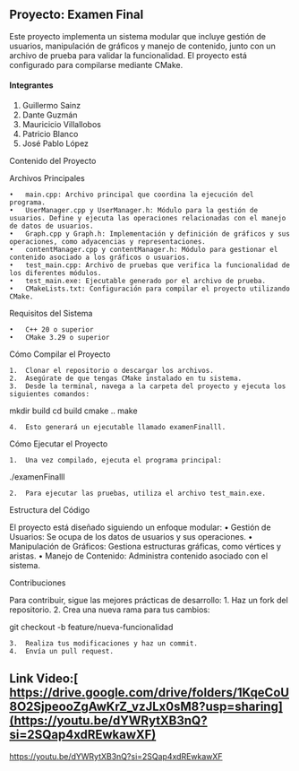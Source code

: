 ## Proyecto: Examen Final

Este proyecto implementa un sistema modular que incluye gestión de usuarios, manipulación de gráficos y manejo de contenido, junto con un archivo de prueba para validar la funcionalidad. El proyecto está configurado para compilarse mediante CMake.

#### Integrantes
1. Guillermo Sainz
2. Dante Guzmán
3. Mauricicio Villallobos
4. Patricio Blanco
5. José Pablo López

Contenido del Proyecto

Archivos Principales

	•	main.cpp: Archivo principal que coordina la ejecución del programa.
	•	UserManager.cpp y UserManager.h: Módulo para la gestión de usuarios. Define y ejecuta las operaciones relacionadas con el manejo de datos de usuarios.
	•	Graph.cpp y Graph.h: Implementación y definición de gráficos y sus operaciones, como adyacencias y representaciones.
	•	contentManager.cpp y contentManager.h: Módulo para gestionar el contenido asociado a los gráficos o usuarios.
	•	test_main.cpp: Archivo de pruebas que verifica la funcionalidad de los diferentes módulos.
	•	test_main.exe: Ejecutable generado por el archivo de prueba.
	•	CMakeLists.txt: Configuración para compilar el proyecto utilizando CMake.

Requisitos del Sistema

	•	C++ 20 o superior
	•	CMake 3.29 o superior

Cómo Compilar el Proyecto

	1.	Clonar el repositorio o descargar los archivos.
	2.	Asegúrate de que tengas CMake instalado en tu sistema.
	3.	Desde la terminal, navega a la carpeta del proyecto y ejecuta los siguientes comandos:

mkdir build
cd build
cmake ..
make


	4.	Esto generará un ejecutable llamado examenFinalll.

Cómo Ejecutar el Proyecto

	1.	Una vez compilado, ejecuta el programa principal:

./examenFinalll


	2.	Para ejecutar las pruebas, utiliza el archivo test_main.exe.

Estructura del Código

El proyecto está diseñado siguiendo un enfoque modular:
	•	Gestión de Usuarios: Se ocupa de los datos de usuarios y sus operaciones.
	•	Manipulación de Gráficos: Gestiona estructuras gráficas, como vértices y aristas.
	•	Manejo de Contenido: Administra contenido asociado con el sistema.

Contribuciones

Para contribuir, sigue las mejores prácticas de desarrollo:
	1.	Haz un fork del repositorio.
	2.	Crea una nueva rama para tus cambios:

git checkout -b feature/nueva-funcionalidad


	3.	Realiza tus modificaciones y haz un commit.
	4.	Envía un pull request.
## Link Video:[ https://drive.google.com/drive/folders/1KqeCoU8O2SjpeooZgAwKrZ_vzJLx0sM8?usp=sharing](https://youtu.be/dYWRytXB3nQ?si=2SQap4xdREwkawXF)
https://youtu.be/dYWRytXB3nQ?si=2SQap4xdREwkawXF

